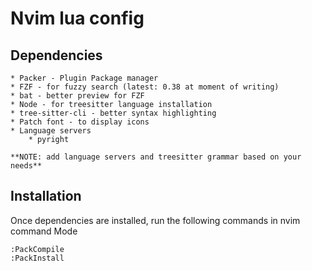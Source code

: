# Nvim lua config

## Dependencies
    * Packer - Plugin Package manager
    * FZF - for fuzzy search (latest: 0.38 at moment of writing)
    * bat - better preview for FZF
    * Node - for treesitter language installation
    * tree-sitter-cli - better syntax highlighting
    * Patch font - to display icons
    * Language servers
        * pyright

    **NOTE: add language servers and treesitter grammar based on your needs**

## Installation
Once dependencies are installed, run the following commands in nvim command Mode
```
:PackCompile
:PackInstall
```

